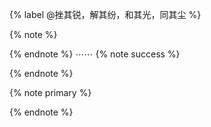 {% label @挫其锐，解其纷，和其光，同其尘 %}

{% note %}

{% endnote %}
⋯⋯
{% note success %}

{% endnote %}

{% note primary %}

{% endnote %}
